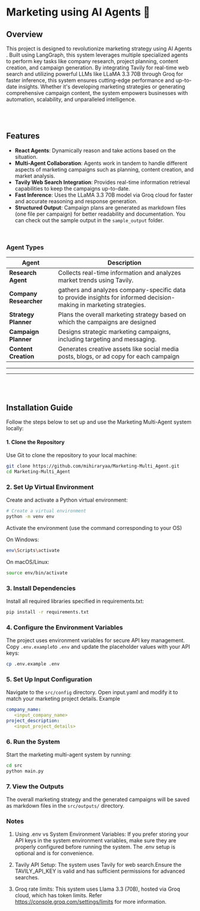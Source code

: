 # Marketing using AI Agents 🚀

## Overview
This project is designed to revolutionize marketing strategy using AI Agents . Built using LangGraph, this system leverages multiple specialized agents to perform key tasks like company research, project planning, content creation, and campaign generation. By integrating Tavily for real-time web search and utilizing powerful LLMs like LLaMA 3.3 70B through Groq for faster inference, this system ensures cutting-edge performance and up-to-date insights. Whether it's developing marketing strategies or generating comprehensive campaign content, the system empowers businesses with automation, scalability, and unparalleled intelligence.

<br> <br>
## Features
- **React Agents**: Dynamically reason and take actions based on the situation.
- **Multi-Agent Collaboration**: Agents work in tandem to handle different aspects of marketing campaigns such as planning, content creation, and market analysis.
- **Tavily Web Search Integration**: Provides real-time information retrieval capabilities to keep the campaigns up-to-date.
- **Fast Inference**: Uses the LLaMA 3.3 70B model via Groq cloud for faster and accurate reasoning and response generation.
- **Structured Output**: Campaign plans are generated as markdown files (one file per campaign) for better readability and documentation.
  You can check out the sample output in the ```sample_output``` folder.

<br>


### Agent Types
| **Agent**         | **Description**                                                                 |
|-------------------------|---------------------------------------------------------------------------------|
| **Research Agent**      | Collects real-time information and analyzes market trends using Tavily.         |
| **Company Researcher**      | gathers and analyzes company-specific data to provide insights for informed decision-making in marketing strategies.|
| **Strategy Planner**    |  Plans the overall marketing strategy based on which the campaigns are designed        |
| **Campaign Planner**    | Designs strategic marketing campaigns, including targeting and messaging.       |
| **Content Creation**    | Generates creative assets like social media posts, blogs, or ad copy for each campaign        |

---

---
<br><br>   
## Installation Guide

Follow the steps below to set up and use the Marketing Multi-Agent system locally:

#### 1. Clone the Repository
Use Git to clone the repository to your local machine:
```bash
git clone https://github.com/mihiraryaa/Marketing-Multi_Agent.git
cd Marketing-Multi_Agent
```

### 2. Set Up Virtual Environment
Create and activate a Python virtual environment:
```bash
# Create a virtual environment
python -m venv env
```
Activate the environment (use the command corresponding to your OS) 

On Windows:
```bash
env\Scripts\activate
```
On macOS/Linux:
```bash
source env/bin/activate
```
### 3. Install Dependencies
Install all required libraries specified in requirements.txt:
```bash
pip install -r requirements.txt
```
### 4. Configure the Environment Variables
The project uses environment variables for secure API key management.
Copy ```.env.example```to ```.env``` and update the placeholder values with your API keys:
```bash
cp .env.example .env
```

### 5. Set Up Input Configuration
Navigate to the ```src/config``` directory.
Open input.yaml and modify it to match your marketing project details. Example

```yaml
company_name:
   <input_company_name>
project_description: 
   <input_project_details>
```
### 6. Run the System
Start the marketing multi-agent system by running:
```bash
cd src
python main.py
```

### 7. View the Outputs
The overall marketing strategy and the generated campaigns will be saved as markdown files in the ```src/outputs/``` directory.

### Notes
1. Using .env vs System Environment Variables: If you prefer storing your API keys in the system environment variables, make sure they are properly configured before running the system. The .env setup is optional and is for convenience.

2. Tavily API Setup: The system uses Tavily for web search.Ensure the TAVILY_API_KEY is valid and has sufficient permissions for advanced searches.

3. Groq rate limits: This system uses Llama 3.3 (70B), hosted via Groq cloud, which has token limits. Refer https://console.groq.com/settings/limits for more information.
